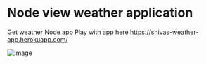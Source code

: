 # Node view weather application
Get weather Node app
Play with app here https://shivas-weather-app.herokuapp.com/

![image](https://user-images.githubusercontent.com/36054066/161388096-007a0569-d849-42f2-90be-80955e20a009.png)
